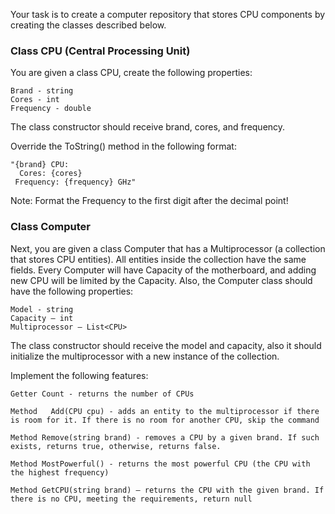 Your task is to create a computer repository that stores CPU components by creating the classes described below.

### Class CPU (Central Processing Unit)

You are given a class CPU,  create the following properties:

	Brand - string
	Cores - int
	Frequency - double

The class constructor should receive brand, cores, and frequency.

Override the ToString() method in the following format:

    "{brand} CPU:
      Cores: {cores}
     Frequency: {frequency} GHz"

Note: Format the Frequency to the first digit after the decimal point!

### Class Computer

Next, you are given a class Computer that has a Multiprocessor (a collection that stores CPU entities). All entities inside the collection have the same fields. Every Computer will have Capacity of the motherboard, and adding new CPU will be limited by the Capacity. Also, the Computer class should have the following properties:

	Model - string
	Capacity – int 
	Multiprocessor – List<CPU>

The class constructor should receive the model and capacity, also it should initialize the multiprocessor with a new instance of the collection.

Implement the following features:

	Getter Count - returns the number of CPUs
	
	Method	 Add(CPU cpu) - adds an entity to the multiprocessor if there is room for it. If there is no room for another CPU, skip the command

	Method Remove(string brand) - removes a CPU by a given brand. If such exists, returns true, otherwise, returns false.
	
	Method MostPowerful() - returns the most powerful CPU (the CPU with the highest frequency)
	
	Method GetCPU(string brand) – returns the CPU with the given brand. If there is no CPU, meeting the requirements, return null
